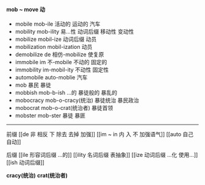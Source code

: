 #### mob ~ move 动

- mobile  mob-ile 活动的  运动的 汽车
- mobility mob-ility 易...性 动词后缀  移动性 变动性
- mobilize mobil-ize 动词后缀  动员
- mobilization mobil-ization 动员
- demobilize de 相仿-mobilize 使复原
- immobile im 不-mobile 不动的 固定的
- immobility im-mobil-ity  不动性 固定性
- automobile auto-moblie 汽车
- mob 暴民 暴徒
- mobbish mob-b-ish ...的 暴徒般的 暴乱的
- mobocracy mob-o-cracy(统治)  暴徒统治  暴民政治
- mobocrat mob-o-crat(统治者) 暴徒首领
- mobster mob-ster 暴徒 暴匪

---
前缀
[[de   非 相反 下 除去 去掉 加强]]
[[im  ~ in 内 入  不 加强语气]]
[[auto  自己  自动]]

后缀
[[ile 形容词后缀  ...的]]
[[ility 名词后缀 表抽象]]
[[ize 动词后缀 ...化 使用...]]
[[ish 动词后缀]]

**cracy(统治)**
**crat(统治者)**